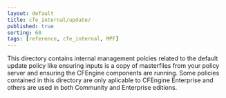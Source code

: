 ```yaml
---
layout: default
title: cfe_internal/update/
published: true
sorting: 60
tags: [reference, cfe_internal, MPF]
---
```


This directory contains internal management polcies related to the default
update policy like ensuring inputs is a copy of masterfiles from your policy
server and ensuring the CFEngine components are running. Some policies
contained in this directory are only aplicable to CFEngine Enterprise and
others are used in both Community and Enterprise editions.
